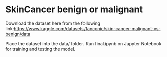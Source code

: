 # SkinCancer benign or malignant
Download the dataset here from the following link:https://www.kaggle.com/datasets/fanconic/skin-cancer-malignant-vs-benign/data


Place the dataset into the data/ folder.
Run final.ipynb on Jupyter Notebook for training and testing the model.
